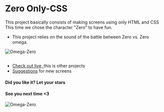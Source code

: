 # Zero Only-CSS 



This project basically consists of making screens using only HTML and CSS
This time we chose the character "Zero" to have fun.

 *  This project relies on the sound of the battle between Zero vs. Zero omega.
  
  
![Omega-Zero](http://rs1343.pbsrc.com/albums/o785/h4lcon/Zero-Omega_zps4dfb4882.gif?w=280&h=210&fit=crop) 



##
 * [Check out live, ](https://www.liveedu.tv/brunooojapa/RYbq8-learn-reactjs-codeacademy/) this is other projects
 * [Suggestions](https://github.com/brunooojapa/zero-only-css/issues) for new screens



#### Did you like it? Let your stars

#### See you next time <3


![Omega-Zero](http://orig06.deviantart.net/00ce/f/2012/303/e/6/omega_zero_laughing_win_pose_by_blitzzurger96-d5j9cpk.gif) 

